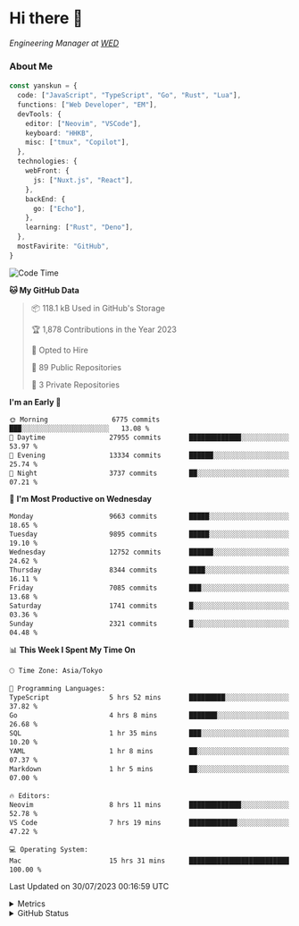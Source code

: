 # Hi there&nbsp;:wave:

<!-- ![Alt text](https://spotify-recently-played-readme.vercel.app/api?user=31kynbuubkiu3r4qh4hjuaglhfay) -->

_Engineering Manager at [WED](https://github.com/wedinc)_

### About Me

```ts
const yanskun = {
  code: ["JavaScript", "TypeScript", "Go", "Rust", "Lua"],
  functions: ["Web Developer", "EM"],
  devTools: {
    editor: ["Neovim", "VSCode"],
    keyboard: "HHKB",
    misc: ["tmux", "Copilot"],
  },
  technologies: {
    webFront: {
      js: ["Nuxt.js", "React"],
    },
    backEnd: {
      go: ["Echo"],
    },
    learning: ["Rust", "Deno"],
  },
  mostFavirite: "GitHub",
}
```

<!--START_SECTION:waka-->
![Code Time](http://img.shields.io/badge/Code%20Time-398%20hrs%2039%20mins-blue)

**🐱 My GitHub Data** 

> 📦 118.1 kB Used in GitHub's Storage 
 > 
> 🏆 1,878 Contributions in the Year 2023
 > 
> 💼 Opted to Hire
 > 
> 📜 89 Public Repositories 
 > 
> 🔑 3 Private Repositories 
 > 
**I'm an Early 🐤** 

```text
🌞 Morning                6775 commits        ███░░░░░░░░░░░░░░░░░░░░░░   13.08 % 
🌆 Daytime                27955 commits       █████████████░░░░░░░░░░░░   53.97 % 
🌃 Evening                13334 commits       ██████░░░░░░░░░░░░░░░░░░░   25.74 % 
🌙 Night                  3737 commits        ██░░░░░░░░░░░░░░░░░░░░░░░   07.21 % 
```
📅 **I'm Most Productive on Wednesday** 

```text
Monday                   9663 commits        █████░░░░░░░░░░░░░░░░░░░░   18.65 % 
Tuesday                  9895 commits        █████░░░░░░░░░░░░░░░░░░░░   19.10 % 
Wednesday                12752 commits       ██████░░░░░░░░░░░░░░░░░░░   24.62 % 
Thursday                 8344 commits        ████░░░░░░░░░░░░░░░░░░░░░   16.11 % 
Friday                   7085 commits        ███░░░░░░░░░░░░░░░░░░░░░░   13.68 % 
Saturday                 1741 commits        █░░░░░░░░░░░░░░░░░░░░░░░░   03.36 % 
Sunday                   2321 commits        █░░░░░░░░░░░░░░░░░░░░░░░░   04.48 % 
```


📊 **This Week I Spent My Time On** 

```text
🕑︎ Time Zone: Asia/Tokyo

💬 Programming Languages: 
TypeScript               5 hrs 52 mins       █████████░░░░░░░░░░░░░░░░   37.82 % 
Go                       4 hrs 8 mins        ███████░░░░░░░░░░░░░░░░░░   26.68 % 
SQL                      1 hr 35 mins        ███░░░░░░░░░░░░░░░░░░░░░░   10.20 % 
YAML                     1 hr 8 mins         ██░░░░░░░░░░░░░░░░░░░░░░░   07.37 % 
Markdown                 1 hr 5 mins         ██░░░░░░░░░░░░░░░░░░░░░░░   07.00 % 

🔥 Editors: 
Neovim                   8 hrs 11 mins       █████████████░░░░░░░░░░░░   52.78 % 
VS Code                  7 hrs 19 mins       ████████████░░░░░░░░░░░░░   47.22 % 

💻 Operating System: 
Mac                      15 hrs 31 mins      █████████████████████████   100.00 % 
```


 Last Updated on 30/07/2023 00:16:59 UTC
<!--END_SECTION:waka-->

<details>
  <summary>Metrics</summary>
  <img src="https://github.com/yanskun/yanskun/blob/main/github-metrics.svg" alt="Metrics">
</details>

<details>
  <summary>GitHub Status</summary>
  <picture>
    <source media="(prefers-color-scheme: dark)" srcset="https://raw.githubusercontent.com/yanskun/yanskun/master/profile-summary-card-output/nord_dark/0-profile-details.svg">
   <img src="https://raw.githubusercontent.com/yanskun/yanskun/master/profile-summary-card-output/default/0-profile-details.svg">
  </picture>
  <br>
  <picture>
    <source media="(prefers-color-scheme: dark)" srcset="https://raw.githubusercontent.com/yanskun/yanskun/master/profile-summary-card-output/nord_dark/1-repos-per-language.svg">
   <img src="https://raw.githubusercontent.com/yanskun/yanskun/master/profile-summary-card-output/default/1-repos-per-language.svg">
  </picture>
  <picture>
    <source media="(prefers-color-scheme: dark)" srcset="https://raw.githubusercontent.com/yanskun/yanskun/master/profile-summary-card-output/nord_dark/2-most-commit-language.svg">
   <img src="https://raw.githubusercontent.com/yanskun/yanskun/master/profile-summary-card-output/default/2-most-commit-language.svg">
  </picture>
  <br>
  <picture>
    <source media="(prefers-color-scheme: dark)" srcset="https://raw.githubusercontent.com/yanskun/yanskun/master/profile-summary-card-output/nord_dark/3-stats.svg">
   <img src="https://raw.githubusercontent.com/yanskun/yanskun/master/profile-summary-card-output/default/3-stats.svg">
  </picture>
  <picture>
    <source media="(prefers-color-scheme: dark)" srcset="https://raw.githubusercontent.com/yanskun/yanskun/master/profile-summary-card-output/nord_dark/4-productive-time.svg">
   <img src="https://raw.githubusercontent.com/yanskun/yanskun/master/profile-summary-card-output/default/4-productive-time.svg">
  </picture>
</details>
